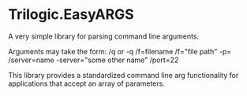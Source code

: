 # Trilogic.EasyARGS
A very simple library for parsing command line arguments.

Arguments may take the form:
  /q or -q
  /f=filename
  /f="file path"
  -p=
  /server=name
  -server="some other name"
  /port=22

This library provides a standardized command line arg functionality for applications that accept an array of parameters.
